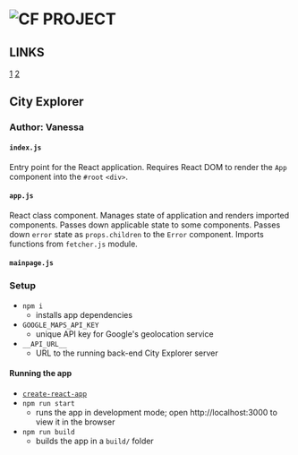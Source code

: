 ![CF](http://i.imgur.com/7v5ASc8.png) PROJECT
=================================================

## LINKS

[1](https://city-explorer-backend.herokuapp.com/)
[2](https://city-explorer.netlify.com/)

## City Explorer

### Author: Vanessa

<!-- #### Documentation -->
<!-- * [Styleguidist]() -->

#### `index.js`
Entry point for the React application. Requires React DOM to render the `App` component into the `#root` `<div>`.

#### `app.js`
React class component. Manages state of application and renders imported components. Passes down applicable state to some components. Passes down `error` state as `props.children` to the `Error` component. Imports functions from `fetcher.js` module.

#### `mainpage.js`


### Setup
* `npm i`
  - installs app dependencies
* `GOOGLE_MAPS_API_KEY` 
  - unique API key for Google's geolocation service
* `__API_URL__`
  - URL to the running back-end City Explorer server


#### Running the app
* [`create-react-app`](https://facebook.github.io/create-react-app/docs/getting-started)
* `npm run start`
  - runs the app in development mode; open http://localhost:3000 to view it in the browser
* `npm run build`
  - builds the app in a `build/` folder
  
<!-- #### Tests
* How do you run tests?
  * `npm run test`
  * `npm run lint`
* What assertions were made?
* What assertions need to be / should be made? -->



